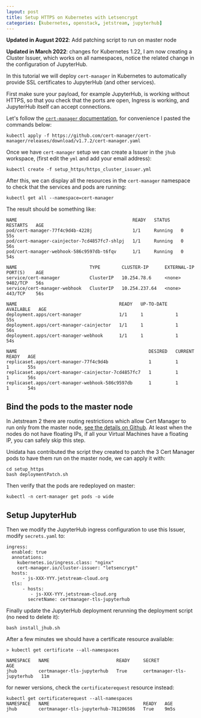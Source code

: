 ```yaml
---
layout: post
title: Setup HTTPS on Kubernetes with Letsencrypt
categories: [kubernetes, openstack, jetstream, jupyterhub]
---
```


**Updated in August 2022**: Add patching script to run on master node

**Updated in March 2022**: changes for Kubernetes 1.22, I am now creating a Cluster Issuer, which works on all namespaces, notice the related change in the configuration of JupyterHub.

In this tutorial we will deploy `cert-manager` in Kubernetes to automatically provide SSL certificates to JupyterHub (and other services).

First make sure your payload, for example JupyterHub, is working without HTTPS, so that you check that the ports are open, Ingress is working, and JupyterHub itself can accept connections.

Let's follow the [`cert-manager` documentation](https://cert-manager.io/docs/installation/kubernetes/), for convenience I pasted the commands below:

    kubectl apply -f https://github.com/cert-manager/cert-manager/releases/download/v1.7.2/cert-manager.yaml


Once we have `cert-manager` setup we can create a Issuer in the `jhub` workspace,
(first edit the `yml` and add your email address):

    kubectl create -f setup_https/https_cluster_issuer.yml

After this, we can display all the resources in the `cert-manager` namespace to
check that the services and pods are running:

    kubectl get all --namespace=cert-manager

The result should be something like:

```
NAME                                           READY   STATUS    RESTARTS   AGE
pod/cert-manager-77f4c9d4b-4228j               1/1     Running   0          55s
pod/cert-manager-cainjector-7cd4857fc7-shlpj   1/1     Running   0          56s
pod/cert-manager-webhook-586c9597db-t6fqv      1/1     Running   0          54s

NAME                           TYPE        CLUSTER-IP      EXTERNAL-IP   PORT(S)    AGE
service/cert-manager           ClusterIP   10.254.78.6     <none>        9402/TCP   56s
service/cert-manager-webhook   ClusterIP   10.254.237.64   <none>        443/TCP    56s

NAME                                      READY   UP-TO-DATE   AVAILABLE   AGE
deployment.apps/cert-manager              1/1     1            1           55s
deployment.apps/cert-manager-cainjector   1/1     1            1           56s
deployment.apps/cert-manager-webhook      1/1     1            1           54s
                                                                                                                                     NAME                                                 DESIRED   CURRENT   READY   AGE
replicaset.apps/cert-manager-77f4c9d4b               1         1         1       55s
replicaset.apps/cert-manager-cainjector-7cd4857fc7   1         1         1       56s                                                 replicaset.apps/cert-manager-webhook-586c9597db      1         1         1       54s
```

## Bind the pods to the master node

In Jetstream 2 there are routing restrictions which allow Cert Manager to run only from the master node, [see the details on Github](https://github.com/zonca/jupyterhub-deploy-kubernetes-jetstream/issues/52). At least when the nodes do not have floating IPs, if all your Virtual Machines have a floating IP, you can safely skip this step.

Unidata has contributed the script they created to patch the 3 Cert Manager pods to have them run on the master node, we can apply it with:

    cd setup_https
    bash deploymentPatch.sh

Then verify that the pods are redeployed on master:

    kubectl -n cert-manager get pods -o wide

## Setup JupyterHub

Then we modify the JupyterHub ingress configuration to use this Issuer,
modify `secrets.yaml` to:

```
ingress:
  enabled: true
  annotations:
    kubernetes.io/ingress.class: "nginx"
    cert-manager.io/cluster-issuer: "letsencrypt"
  hosts:
      - js-XXX-YYY.jetstream-cloud.org
  tls:
      - hosts:
         - js-XXX-YYY.jetstream-cloud.org
        secretName: certmanager-tls-jupyterhub
```

Finally update the JupyterHub deployment rerunning the deployment script (no need to delete it):

    bash install_jhub.sh

After a few minutes we should have a certificate resource available:

```
> kubectl get certificate --all-namespaces

NAMESPACE   NAME                         READY     SECRET                       AGE
jhub        certmanager-tls-jupyterhub   True      certmanager-tls-jupyterhub   11m
```

for newer versions, check the `certificaterequest` resource instead:

```
kubectl get certificaterequest --all-namespaces
NAMESPACE   NAME                                   READY   AGE
jhub        certmanager-tls-jupyterhub-781206586   True    9m5s
```
